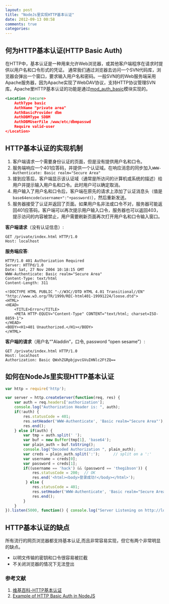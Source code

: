 ```yaml
---
layout: post
title: "NodeJs里实现HTTP基本认证"
date: 2012-09-13 00:58
comments: true
categories: 
---
```

## 何为HTTP基本认证(HTTP Basic Auth)
在HTTP中，基本认证是一种用来允许Web浏览器，或其他客户端程序在请求时提供以用户名和口令形式的凭证。
通常我们通过浏览器去访问一个SVN代码库，浏览器会弹出一个窗口，要求输入用户名和密码。一般SVN的的Web服务端采用Apache服务器，因为Apache实现了WebDAV协议，支持HTTP协议管理SVN库。Apache里HTTP基本认证的功能是通过[mod_auth_basic]模块实现的。

<!-- more -->

``` xml
<Location /secure>
	AuthType basic
	AuthName "private area"
	AuthBasicProvider dbm
	AuthDBMType SDBM
	AuthDBMUserFile /www/etc/dbmpasswd
	Require valid-user
</Location>
```
	
## HTTP基本认证的实现机制

1. 客户端请求一个需要身份认证的页面，但是没有提供用户名和口令。
2. 服务端响应一个401应答码，并提供一个认证域。在响应消息的同步加入`WWW-Authenticate: Basic realm="Secure Area"`
3. 接到应答后，客户端显示该认证域（通常是所访问的计算机或系统的描述）给用户并提示输入用户名和口令。此时用户可以确定取消。
4. 用户输入了用户名和口令后，客户端在原先的请求上添加了认证消息头（值是`base64encode(username+":"+password)`），然后重新发送。
5. 服务器接受了认证并返回了页面。如果用户名非法或口令不对，服务器可能返回401应答码，客户端可以再次提示用户输入口令，服务器也可以返回403，提示访问的内容被禁止，用户需要刷新页面再次打开用户名和口令输入窗口。

__客户端请求__（没有认证信息）:

	GET /private/index.html HTTP/1.0
	Host: localhost

__服务端应答__:

	HTTP/1.0 401 Authorization Required
	Server: HTTPd/1.0
	Date: Sat, 27 Nov 2004 10:18:15 GMT
	WWW-Authenticate: Basic realm="Secure Area"
	Content-Type: text/html
	Content-Length: 311
 
	<!DOCTYPE HTML PUBLIC "-//W3C//DTD HTML 4.01 Transitional//EN" "http://www.w3.org/TR/1999/REC-html401-19991224/loose.dtd">
	<HTML>
	<HEAD>
    	<TITLE>Error</TITLE>
    	<META HTTP-EQUIV="Content-Type" CONTENT="text/html; charset=ISO-8859-1">
	</HEAD>
	<BODY><H1>401 Unauthorized.</H1></BODY>
	</HTML>

__客户端的请求__（用户名“"Aladdin”，口令, password “open sesame”）:

	GET /private/index.html HTTP/1.0
	Host: localhost
	Authorization: Basic QWxhZGRpbjpvcGVuIHNlc2FtZQ==
	
## 如何在NodeJs里实现HTTP基本认证

``` javascript
var http = require('http');

var server = http.createServer(function(req, res) {
    var auth = req.headers['authorization'];          
    console.log("Authorization Header is: ", auth);
	if(!auth) {     
		res.statusCode = 401;
		res.setHeader('WWW-Authenticate', 'Basic realm="Secure Area"');
		res.end();
	} else if(auth) {
		var tmp = auth.split(' '); 
		var buf = new Buffer(tmp[1], 'base64');                 
		var plain_auth = buf.toString();
		console.log("Decoded Authorization ", plain_auth);
		var creds = plain_auth.split(':');      // split on a ':'
        var username = creds[0];
        var password = creds[1];
		if((username == 'hack') && (password == 'thegibson')) {  
			res.statusCode = 200;  // OK
        	res.end('<html><body>登录成功!</body></html>');
       	 } else {
            res.statusCode = 401; 
			res.setHeader('WWW-Authenticate', 'Basic realm="Secure Area"');
			res.end();
        }
    }
}).listen(5000, function() { console.log("Server Listening on http://localhost:5000/"); });
```
	
## HTTP基本认证的缺点

所有流行的网页浏览器都支持基本认证,而且非常容易实现，但它有两个非常明显的缺点。

* 以明文传输的密钥和口令很容易被拦截
* 不关闭浏览器的情况下无法登出

### 参考文献

1. [维基百科-HTTP基本认证](http://zh.wikipedia.org/wiki/HTTP%E5%9F%BA%E6%9C%AC%E8%AE%A4%E8%AF%81)
2. [Example of HTTP Basic Auth in NodeJS](https://gist.github.com/1686663)


[mod_auth_basic]:http://httpd.apache.org/docs/2.2/mod/mod_auth_basic.html "Apache Module mod_auth_basic"